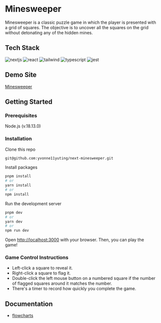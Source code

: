 # Minesweeper
Minesweeper is a classic puzzle game in which the player is presented with a grid of squares. The objective is to uncover all the squares on the grid without detonating any of the hidden mines.

## Tech Stack
![nextjs](https://img.shields.io/badge/next%20js-000000?style=for-the-badge&logo=nextdotjs&logoColor=white)
![react](https://img.shields.io/badge/React-20232A?style=for-the-badge&logo=react&logoColor=61DAFB)
![tailwind](https://img.shields.io/badge/Tailwind_CSS-38B2AC?style=for-the-badge&logo=tailwind-css&logoColor=white)
![typescript](https://img.shields.io/badge/TypeScript-007ACC?style=for-the-badge&logo=typescript&logoColor=white)
![jest](https://img.shields.io/badge/Jest-C21325?style=for-the-badge&logo=jest&logoColor=white)

## Demo Site
[Minesweeper](https://next-minesweeper-gules.vercel.app/)

## Getting Started
### Prerequisites
Node.js (v.18.13.0)

### Installation
Clone this repo
```sh
git@github.com:yvonne11yuting/next-minesweeper.git
```

Install packages
```bash
pnpm install
# or
yarn install
# or
npm install
```

Run the development server
```bash
pnpm dev
# or
yarn dev
# or
npm run dev
```

Open [http://localhost:3000](http://localhost:3000) with your browser. Then, you can play the game!

### Game Control Instructions
- Left-click a square to reveal it.
- Right-click a square to flag it.
- Double-click the left mouse button on a numbered square if the number of flagged squares around it matches the number.
- There's a timer to record how quickly you complete the game.

## Documentation
- [flowcharts](/docs/flow.md)
